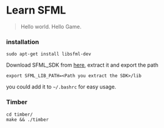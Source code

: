 
# Learn SFML

> Hello world. Hello Game.

### installation

```
sudo apt-get install libsfml-dev
```

Download SFML_SDK from [here](https://www.sfml-dev.org/download.php), extract it and export the path

```
export SFML_LIB_PATH=<Path you extract the SDK>/lib
```

you could add it to `~/.bashrc` for easy usage.

### Timber

```
cd timber/
make && ./timber
```
